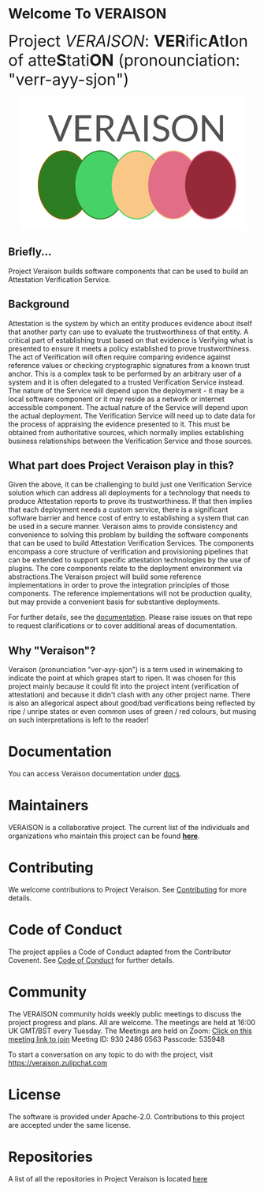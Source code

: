 <!--
  -- Copyright 2020 Contributors to the Veraison project.
  -- SPDX-License-Identifier: Apache-2.0
--->

# Welcome To VERAISON
<font size="6
">
Project _VERAISON_: **VER**ific**A**t**I**on of atte**S**tati**ON** (pronounciation: "verr-ayy-sjon")
</font>

<p/>
<p align="center">
  <img src="./veraison-logo.png"/>
</p>

## Briefly...
Project Veraison builds software components that can be used to build an Attestation Verification Service.

## Background
Attestation is the system by which an entity produces evidence about itself that another party can use to evaluate the trustworthiness of that entity. A critical part of establishing trust based on that evidence is Verifying what is presented to ensure it meets a policy established to prove trustworthiness. The act of Verification will often require comparing evidence against reference values or checking cryptographic signatures from a known trust anchor. This is a complex task to be performed by an arbitrary user of a system and it is often delegated to a trusted Verification Service instead. The nature of the Service will depend upon the deployment - it may be a local software component or it may reside as a network or internet accessible component. The actual nature of the Service will depend upon the actual deployment. The Verification Service will need up to date data for the process of appraising the evidence presented to it. This must be obtained from authoritative sources, which normally implies establishing business relationships between the Verification Service and those sources. 

## What part does Project Veraison play in this?
Given the above, it can be challenging to build just one Verification Service solution which can address all deployments for a technology that needs to produce Attestation reports to prove its trustworthiness. If that then implies that each deployment needs a custom service, there is a significant software barrier and hence cost of entry to establishing a system that can be used in a secure manner. Veraison aims to provide consistency and convenience to solving this problem by building the software components that can be used to build Attestation Verification Services. The components encompass a core structure of verification and provisioning pipelines that can be extended to support specific attestation technologies by the use of plugins. The core components relate to the deployment environment via abstractions.The Veraison project will build some reference implementations in order to prove the integration principles of those components. The reference implementations will not be production quality, but may provide a convenient basis for substantive deployments.

For further details, see the [documentation](https://github.com/veraison/docs). Please raise issues on that repo to request clarifications or to cover additional areas of documentation.

## Why "Veraison"?
Veraison (pronunciation "ver-ayy-sjon") is a term used in winemaking to indicate the point at which grapes start to ripen. 
It was chosen for this project mainly because it could fit into the project intent (verification of attestation) and because it didn't clash with any other project name.
There is also an allegorical aspect about good/bad verifications being reflected by ripe / unripe states or even common uses of green / red colours, but musing on such interpretations is left to the reader! 

# Documentation

You can access Veraison documentation under [docs](https://github.com/veraison/docs/blob/main/README.md).

# Maintainers

VERAISON is a collaborative project. The current list of the individuals and organizations who maintain this project can be found [**here**](./MAINTAINERS.toml). 

# Contributing
We welcome contributions to Project Veraison. See [Contributing](./CONTRIBUTING.md) for more details. 

# Code of Conduct
The project applies a Code of Conduct adapted from the Contributor Covenent. See [Code of Conduct](./CODE_OF_CONDUCT.md) for further details.

# Community

The VERAISON community holds weekly public meetings to discuss the project progress and plans. All are welcome.
The meetings are held at 16:00 UK GMT/BST every Tuesday. The Meetings are held on Zoom: [Click on this meeting link to join](https://armltd.zoom.us/j/93024860563?pwd=dVpVcFRtSVFmV29HV3dHWENrZk5WQT09)
Meeting ID: 930 2486 0563
Passcode: 535948

To start a conversation on any topic to do with the project, visit https://veraison.zulipchat.com


# License

The software is provided under Apache-2.0. Contributions to this project are accepted under the same license.

# Repositories

A list of all the repositories in Project Veraison is located [here](./REPO_LIST.md)